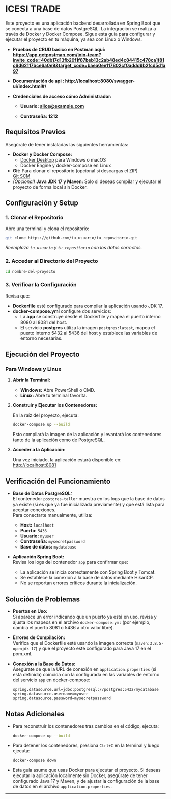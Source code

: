 ﻿# ICESI TRADE

Este proyecto es una aplicación backend desarrollada en Spring Boot que se conecta a una base de datos PostgreSQL. La integración se realiza a través de Docker y Docker Compose. Sigue esta guía para configurar y ejecutar el proyecto en tu máquina, ya sea con Linux o Windows.

- **Pruebas de CRUD basico en Postman aquí: https://app.getpostman.com/join-team?invite_code=40db17d13fb29f1f87beb13c2ab48ed4c84415c478ca1f81c6d62117bce6a0e9&target_code=baea0ee117802cf0addd9b2fcd5d1a97** 
- **Documentación de api : http://localhost:8080/swagger-ui/index.html#/**

- **Credenciales de acceso cómo Administrador:**

    - **Usuario: alice@example.com**
    
    - **Contraseña: 1212**

## Requisitos Previos

Asegúrate de tener instaladas las siguientes herramientas:
- **Docker y Docker Compose:**
    - [Docker Desktop](https://www.docker.com/products/docker-desktop) para Windows o macOS
    - Docker Engine y docker-compose en Linux
- **Git:** Para clonar el repositorio (opcional si descargas el ZIP)  
  [Git SCM](https://git-scm.com/)
- *(Opcional)* **Java JDK 17 y Maven:** Solo si deseas compilar y ejecutar el proyecto de forma local sin Docker.

## Configuración y Setup

### 1. Clonar el Repositorio

Abre una terminal y clona el repositorio:
```bash
git clone https://github.com/tu_usuario/tu_repositorio.git
```
*Reemplaza `tu_usuario` y `tu_repositorio` con los datos correctos.*

### 2. Acceder al Directorio del Proyecto

```bash
cd nombre-del-proyecto
```

### 3. Verificar la Configuración

Revisa que:
- **Dockerfile** esté configurado para compilar la aplicación usando JDK 17.
- **docker-compose.yml** configure dos servicios:
    - La **app** se construye desde el Dockerfile y mapea el puerto interno 8080 al 8081 del host.
    - El servicio **postgres** utiliza la imagen `postgres:latest`, mapea el puerto interno 5432 al 5436 del host y establece las variables de entorno necesarias.

## Ejecución del Proyecto

### Para Windows y Linux

1. **Abrir la Terminal:**
    - **Windows:** Abre PowerShell o CMD.
    - **Linux:** Abre tu terminal favorita.

2. **Construir y Ejecutar los Contenedores:**

   En la raíz del proyecto, ejecuta:
   ```bash
   docker-compose up --build
   ```
   Esto compilará la imagen de la aplicación y levantará los contenedores tanto de la aplicación como de PostgreSQL.

3. **Acceder a la Aplicación:**

   Una vez iniciado, la aplicación estará disponible en:  
   [http://localhost:8081](http://localhost:8081)

## Verificación del Funcionamiento

- **Base de Datos PostgreSQL:**  
  El contenedor `postgres-taller` muestra en los logs que la base de datos ya existe (si es que ya fue inicializada previamente) y que está lista para aceptar conexiones.  
  Para conectarte manualmente, utiliza:
    - **Host:** `localhost`
    - **Puerto:** `5436`
    - **Usuario:** `myuser`
    - **Contraseña:** `mysecretpassword`
    - **Base de datos:** `mydatabase`

- **Aplicación Spring Boot:**  
  Revisa los logs del contenedor `app` para confirmar que:
    - La aplicación se inicia correctamente con Spring Boot y Tomcat.
    - Se establece la conexión a la base de datos mediante HikariCP.
    - No se reportan errores críticos durante la inicialización.

## Solución de Problemas

- **Puertos en Uso:**  
  Si aparece un error indicando que un puerto ya está en uso, revisa y ajusta los mapeos en el archivo `docker-compose.yml` (por ejemplo, cambia el puerto 8081 o 5436 a otro valor libre).

- **Errores de Compilación:**  
  Verifica que el Dockerfile esté usando la imagen correcta (`maven:3.8.5-openjdk-17`) y que el proyecto esté configurado para Java 17 en el pom.xml.

- **Conexión a la Base de Datos:**  
  Asegúrate de que la URL de conexión en `application.properties` (si está definida) coincida con la configurada en las variables de entorno del servicio `app` en docker-compose:
  ```properties
  spring.datasource.url=jdbc:postgresql://postgres:5432/mydatabase
  spring.datasource.username=myuser
  spring.datasource.password=mysecretpassword
  ```

## Notas Adicionales

- Para reconstruir los contenedores tras cambios en el código, ejecuta:
  ```bash
  docker-compose up --build
  ```
- Para detener los contenedores, presiona `Ctrl+C` en la terminal y luego ejecuta:
  ```bash
  docker-compose down
  ```
- Esta guía asume que usas Docker para ejecutar el proyecto. Si deseas ejecutar la aplicación localmente sin Docker, asegúrate de tener configurado Java 17 y Maven, y de ajustar la configuración de la base de datos en el archivo `application.properties`.

---
